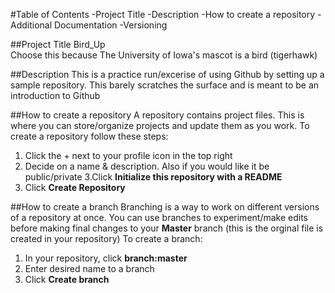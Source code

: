 #Table of Contents
-Project Title
-Description
-How to create a repository 
-Additional Documentation 
-Versioning 

##Project Title
Bird_Up  
Choose this because The University of Iowa's mascot is a bird (tigerhawk) 

##Description 
This is a practice run/excerise of using Github by setting up a sample repository. This barely scratches the surface and is meant to be an introduction to Github 

##How to create a repository 
A repository contains project files. This is where you can store/organize projects and update them as you work. 
To create a repository follow these steps:
1. Click the + next to your profile icon in the top right 
2. Decide on a name & description. Also if you would like it be public/private
3.Click **Initialize this repository with a README**
4. Click **Create Repository**

##How to create a branch 
Branching is a way to work on different versions of a repository at once. You can use branches to experiment/make edits before making final changes to your **Master** branch (this is the orginal file is created in your repository)
To create a branch:
1. In your repository, click **branch:master**
2. Enter desired name to a branch 
3. Click **Create branch**


